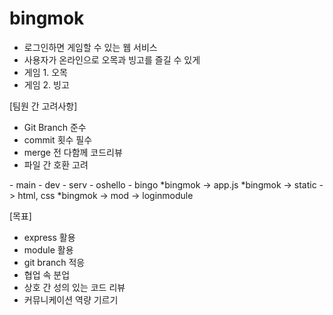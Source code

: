 # bingmok
- 로그인하면 게임할 수 있는 웹 서비스
- 사용자가 온라인으로 오목과 빙고를 즐길 수 있게
- 게임 1. 오목
- 게임 2. 빙고

[팀원 간 고려사항]
- Git Branch 준수
- commit 횟수 필수
- merge 전 다함께 코드리뷰
- 파일 간 호환 고려

<Git Branch>
- main
- dev
- serv
- oshello
- bingo

<Directory>
*bingmok -> app.js
*bingmok -> static -> html, css
*bingmok -> mod -> loginmodule


[목표]
- express 활용
- module 활용
- git branch 적응
- 협업 속 분업
- 상호 간 성의 있는 코드 리뷰
- 커뮤니케이션 역량 기르기
